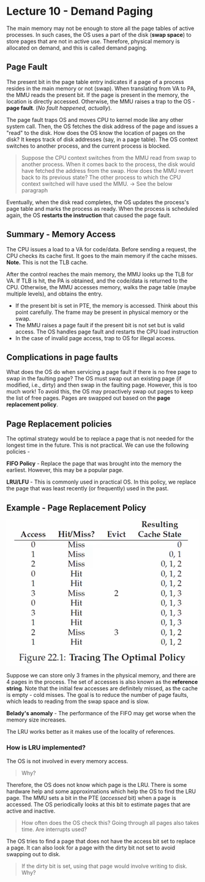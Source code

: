 # Lecture 10 - Demand Paging

The main memory may not be enough to store all the page tables of active processes. In such cases, the OS uses a part of the disk (**swap space**) to store pages that are not in active use. Therefore, physical memory is allocated on demand, and this is called demand paging.

## Page Fault

The present bit in the page table entry indicates if a page of a process resides in the main memory or not (swap). When translating from VA to PA, the MMU reads the present bit. If the page is present in the memory, the location is directly accessed. Otherwise, the MMU raises a trap to the OS - **page fault**. (*No fault happened, actually*).

The page fault traps OS and moves CPU to kernel mode like any other system call. Then, the OS fetches the disk address of the page and issues a "read" to the disk. How does the OS know the location of pages on the disk? It keeps track of disk addresses (say, in a page table). The OS context switches to another process, and the current process is blocked.

> Suppose the CPU context switches from the MMU read from swap to another process. When it comes back to the process, the disk would have fetched the address from the swap. How does the MMU revert back to its previous state? The other process to which the CPU context switched will have used the MMU. -> See the below paragraph

Eventually, when the disk read completes, the OS updates the process's page table and marks the process as ready. When the process is scheduled again, the OS **restarts the instruction** that caused the page fault.

## Summary - Memory Access

The CPU issues a load to a VA for code/data. Before sending a request, the CPU checks its cache first. It goes to the main memory if the cache misses. **Note.** This is not the TLB cache. 

After the control reaches the main memory, the MMU looks up the TLB for VA. If TLB is hit, the PA is obtained, and the code/data is returned to the CPU. Otherwise, the MMU accesses memory, walks the page table (maybe multiple levels), and obtains the entry.

- If the present bit is set in PTE, the memory is accessed. Think about this point carefully. The frame may be present in physical memory or the swap.
- The MMU raises a page fault if the present bit is not set but is valid access. The OS handles page fault and restarts the CPU load instruction
- In the case of invalid page access, trap to OS for illegal access.		

## Complications in page faults

What does the OS do when servicing a page fault if there is no free page to swap in the faulting page? The OS must swap out an existing page (if modified, i.e., dirty) and then swap in the faulting page. However, this is too much work! To avoid this, the OS may proactively swap out pages to keep the list of free pages. Pages are swapped out based on the **page replacement policy**.	

## Page Replacement policies

The optimal strategy would be to replace a page that is not needed for the longest time in the future. This is not practical. We can use the following policies - 

**FIFO Policy** - Replace the page that was brought into the memory the earliest. However, this may be a popular page. 

**LRU/LFU** - This is commonly used in practical OS. In this policy, we replace the page that was least recently (or frequently) used in the past.

## Example - Page Replacement Policy

![image-20210827230153801](assets/image-20210827230153801.png)

Suppose we can store only 3 frames in the physical memory, and there are 4 pages in the process. The set of accesses is also known as the **reference string**. Note that the initial few accesses are definitely missed, as the cache is empty - cold misses. The goal is to reduce the number of page faults, which leads to reading from the swap space and is slow.

**Belady's anomaly** - The performance of the FIFO may get worse when the memory size increases. 

The LRU works better as it makes use of the locality of references.

### How is LRU implemented?

The OS is not involved in every memory access.

> Why?

Therefore, the OS does not know which page is the LRU. There is some hardware help and some approximations which help the OS to find the LRU page. The MMU sets a bit in the PTE (*accessed* bit) when a page is accessed. The OS periodically looks at this bit to estimate pages that are active and inactive. 

> How often does the OS check this? Going through all pages also takes time. Are interrupts used?

The OS tries to find a page that does not have the access bit set to replace a page. It can also look for a page with the dirty bit not set to avoid swapping out to disk. 

> If the dirty bit is set, using that page would involve writing to disk. Why?